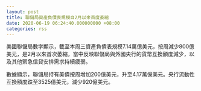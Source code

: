 ```yaml
---
layout: post
title: 聯儲局資產負債表規模自2月以來首度萎縮
date: 2020-06-19 06:24:40.000000000 +08:00
categories: rss
---
```


美國聯儲局數字顯示，截至本周三資產負債表規模7.14萬億美元，按周減少800億美元，是2月以來首次萎縮，當中反映聯儲局與外國央行的貨幣互換額度減少，以及其他緊急信貸安排需求持續疲弱。

數據顯示，聯儲局持有美債按周增加200億美元，升至4.17萬億美元。央行流動性互換額度跌至3525億美元，減少920億美元。
